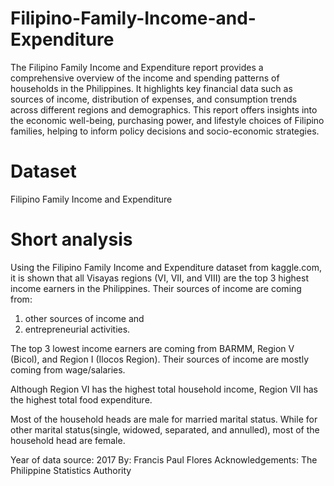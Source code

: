 # Filipino-Family-Income-and-Expenditure
The Filipino Family Income and Expenditure report provides a comprehensive overview of the income and spending patterns of households in the Philippines. It highlights key financial data such as sources of income, distribution of expenses,  and consumption trends across different regions and demographics. This report offers insights into the economic well-being, purchasing power, and lifestyle choices of Filipino families, helping to inform policy decisions and socio-economic strategies.

# Dataset
Filipino Family Income and Expenditure

# Short analysis
Using the Filipino Family Income and Expenditure dataset from kaggle.com, it is shown that all Visayas regions (VI, VII, and VIII) are the top 3 highest income earners in the Philippines. Their sources of income are coming from:
1. other sources of income and
2. entrepreneurial activities.

The top 3 lowest income earners are coming from BARMM, Region V (Bicol), and Region I (Ilocos Region). 
Their sources of income are mostly coming from wage/salaries.

Although Region VI has the highest total household income, Region VII has the highest total food expenditure.

Most of the household heads are male for married marital status. While for other marital status(single, widowed, separated, and annulled), most of the household head are female.

Year of data source: 2017
By: Francis Paul Flores
Acknowledgements: The Philippine Statistics Authority 

